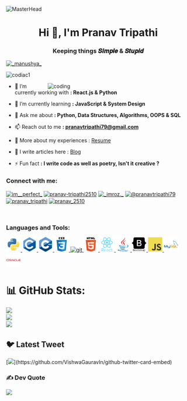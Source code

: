 ![MasterHead](https://visme.co/blog/wp-content/uploads/powerpoint-animation-how-to-add-animation-to-powerpoint.gif)

<h1 align="center">Hi 👋, I'm Pranav Tripathi</h1>
<h3 align="center">Keeping things 𝑺𝒊𝒎𝒑𝒍𝒆 & 𝑺𝒕𝒖𝒑𝒊𝒅</h3>
<!--<img align="right" alt="Coding" width="400" height = "335" src="https://i.pinimg.com/originals/e4/26/70/e426702edf874b181aced1e2fa5c6cde.gif"> -->


<p align="left"> <a href="https://twitter.com/im__perfect_" target="blank"><img src="https://img.shields.io/twitter/follow/_manushya_?logo=twitter&style=for-the-badge" alt="_manushya_" /> </p>
<p align="left"> </a><img src="https://komarev.com/ghpvc/?username=codiac1&label=Profile%20views&color=0e75b6&style=flat" alt="codiac1" /> </p>
<img align="right" alt="coding" width="390" src="https://user-images.githubusercontent.com/55389276/140866485-8fb1c876-9a8f-4d6a-98dc-08c4981eaf70.gif">

- 🔭 I’m currently working with **: React.js & Python**

- 🌱 I’m currently learning **: JavaScript & System Design**

- 💬 Ask me about **: Python, Data Structures, Algorithms, OOPS & SQL**

- 📫 Reach out to me **: pranavtripathi79@gmail.com**

- 📄 More about my experiences : <a href = "https://drive.google.com/file/d/1bU2Kbo0OdORCIJGtXqdAqprarlyiLx1x/view?usp=sharing"> Resume </a>

- 📝 I write articles here : <a href='https://medium.com/@pranavtripathi79'>Blog</a>

- ⚡ Fun fact **: I write code as well as poetry, Isn't it creative ?**

<!-- BLOG-POST-LIST:START -->
<!-- BLOG-POST-LIST:END -->

<h3 align="left">Connect with me:</h3>
<p align="left">
<a href="https://twitter.com/im__perfect_" target="blank"><img align="center" src="https://raw.githubusercontent.com/rahuldkjain/github-profile-readme-generator/master/src/images/icons/Social/twitter.svg" alt="im__perfect_" height="30" width="40" /></a>
<a href="https://linkedin.com/in/pranav-tripathi2510" target="blank"><img align="center" src="https://raw.githubusercontent.com/rahuldkjain/github-profile-readme-generator/master/src/images/icons/Social/linked-in-alt.svg" alt="pranav-tripathi2510" height="30" width="40" /></a>
<a href="https://instagram.com/_imroz._" target="blank"><img align="center" src="https://raw.githubusercontent.com/rahuldkjain/github-profile-readme-generator/master/src/images/icons/Social/instagram.svg" alt="_imroz._" height="30" width="40" /></a>
<a href="https://medium.com/@pranavtripathi79" target="blank"><img align="center" src="https://raw.githubusercontent.com/rahuldkjain/github-profile-readme-generator/master/src/images/icons/Social/medium.svg" alt="@pranavtripathi79" height="30" width="40" /></a>
<a href="https://www.hackerrank.com/pranav_tripathi" target="blank"><img align="center" src="https://raw.githubusercontent.com/rahuldkjain/github-profile-readme-generator/master/src/images/icons/Social/hackerrank.svg" alt="pranav_tripathi" height="30" width="40" /></a>
<a href="https://www.leetcode.com/pranav_2510" target="blank"><img align="center" src="https://raw.githubusercontent.com/rahuldkjain/github-profile-readme-generator/master/src/images/icons/Social/leet-code.svg" alt="pranav_2510" height="30" width="40" /></a>
</p>
<br>
<h3 align="left">Languages and Tools:</h3>
<p align="left"> <a href="https://www.python.org" target="_blank" rel="noreferrer"> <img src="https://raw.githubusercontent.com/devicons/devicon/master/icons/python/python-original.svg" alt="python" width="40" height="40"/> </a> <a href="https://www.cprogramming.com/" target="_blank" rel="noreferrer"> <img src="https://raw.githubusercontent.com/devicons/devicon/master/icons/c/c-original.svg" alt="c" width="40" height="40"/> </a> <a href="https://www.w3schools.com/cpp/" target="_blank" rel="noreferrer"> <img src="https://raw.githubusercontent.com/devicons/devicon/master/icons/cplusplus/cplusplus-original.svg" alt="cplusplus" width="40" height="40"/> </a> <a href="https://www.w3schools.com/css/" target="_blank" rel="noreferrer"> <img src="https://raw.githubusercontent.com/devicons/devicon/master/icons/css3/css3-original-wordmark.svg" alt="css3" width="40" height="40"/> </a> <a href="https://git-scm.com/" target="_blank" rel="noreferrer"> <img src="https://www.vectorlogo.zone/logos/git-scm/git-scm-icon.svg" alt="git" width="40" height="40"/> </a> <a href="https://www.w3.org/html/" target="_blank" rel="noreferrer"> <img src="https://raw.githubusercontent.com/devicons/devicon/master/icons/html5/html5-original-wordmark.svg" alt="html5" width="40" height="40"/> </a> <a href="https://reactjs.org/" target="_blank" rel="noreferrer"> <img src="https://raw.githubusercontent.com/devicons/devicon/master/icons/react/react-original-wordmark.svg" alt="react" width="40" height="40"/> </a><a href="https://www.java.com" target="_blank" rel="noreferrer"> <img src="https://raw.githubusercontent.com/devicons/devicon/master/icons/java/java-original.svg" alt="java" width="40" height="40"/> </a><a href="https://getbootstrap.com" target="_blank" rel="noreferrer"> <img src="https://raw.githubusercontent.com/devicons/devicon/master/icons/bootstrap/bootstrap-plain-wordmark.svg" alt="bootstrap" width="40" height="40"/> </a> <a href="https://developer.mozilla.org/en-US/docs/Web/JavaScript" target="_blank" rel="noreferrer"> <img src="https://raw.githubusercontent.com/devicons/devicon/master/icons/javascript/javascript-original.svg" alt="javascript" width="40" height="40"/> </a> <a href="https://www.mysql.com/" target="_blank" rel="noreferrer"> <img src="https://raw.githubusercontent.com/devicons/devicon/master/icons/mysql/mysql-original-wordmark.svg" alt="mysql" width="40" height="40"/> </a> <a href="https://www.oracle.com/" target="_blank" rel="noreferrer"> <img src="https://raw.githubusercontent.com/devicons/devicon/master/icons/oracle/oracle-original.svg" alt="oracle" width="40" height="40"/> </a>  </p>

# 📊 GitHub Stats:
![](https://github-readme-stats.vercel.app/api/top-langs/?username=codiac1&theme=onedark&hide_border=false&include_all_commits=true&count_private=true&layout=compact)<br/>
![](https://github-readme-stats.vercel.app/api?username=codiac1&theme=onedark&hide_border=false&include_all_commits=true&count_private=true)<br/>
![](https://github-readme-streak-stats.herokuapp.com/?user=codiac1&theme=onedark&hide_border=false)<br/>

## 🐦 Latest Tweet
[![](https://gtce.itsvg.in/api?username=im__perfect_)](https://github.com/VishwaGauravIn/github-twitter-card-embed)

### ✍️ Dev Quote
![](https://quotes-github-readme.vercel.app/api?type=horizontal&theme=radical)
